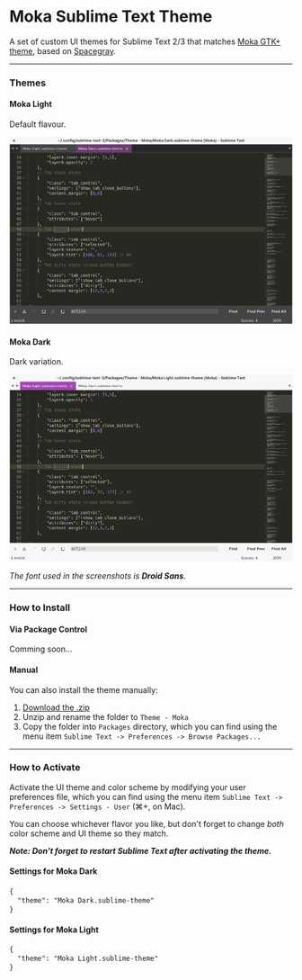 # Moka Sublime Text Theme

A set of custom UI themes for Sublime Text 2/3  that matches [Moka GTK+ theme](http://mokaproject.com/moka-gtk-theme/), based on [Spacegray](https://github.com/kkga/spacegray).

***

### Themes

#### Moka Light

Default flavour.

![image](Screenshots/moka-dark.png)

#### Moka Dark

Dark variation.

![image](Screenshots/moka-light.png)

*The font used in the screenshots is __Droid Sans__.*

***

### How to Install

#### Via Package Control

Comming soon...
<!-- The easiest way to install is using [Sublime Package Control](https://sublime.wbond.net), where Moka is listed as `Theme - Moka`. -->

<!-- 1. Open Command Palette using menu item `Tools -> Command Palette...` (Ctrl + Shift + P). -->
<!-- 2. Choose `Package Control: Install Package` -->
<!-- 3. Find `Theme - Moka` and hit Enter -->

#### Manual

You can also install the theme manually:

1. [Download the .zip](https://github.com/aldomann/sublime-moka/archive/master.zip)
2. Unzip and rename the folder to `Theme - Moka`
3. Copy the folder into `Packages` directory, which you can find using the menu item `Sublime Text -> Preferences -> Browse Packages...`

***

### How to Activate

Activate the UI theme and color scheme by modifying your user preferences file, which you can find using the menu item `Sublime Text -> Preferences -> Settings - User` (⌘+, on Mac).

You can choose whichever flavor you like, but don't forget to change *both* color scheme and UI theme so they match.

***Note: Don't forget to restart Sublime Text after activating the theme.***

#### Settings for Moka Dark

```
{
  "theme": "Moka Dark.sublime-theme"
}
```

#### Settings for Moka Light

```
{
  "theme": "Moka Light.sublime-theme"
}
```
